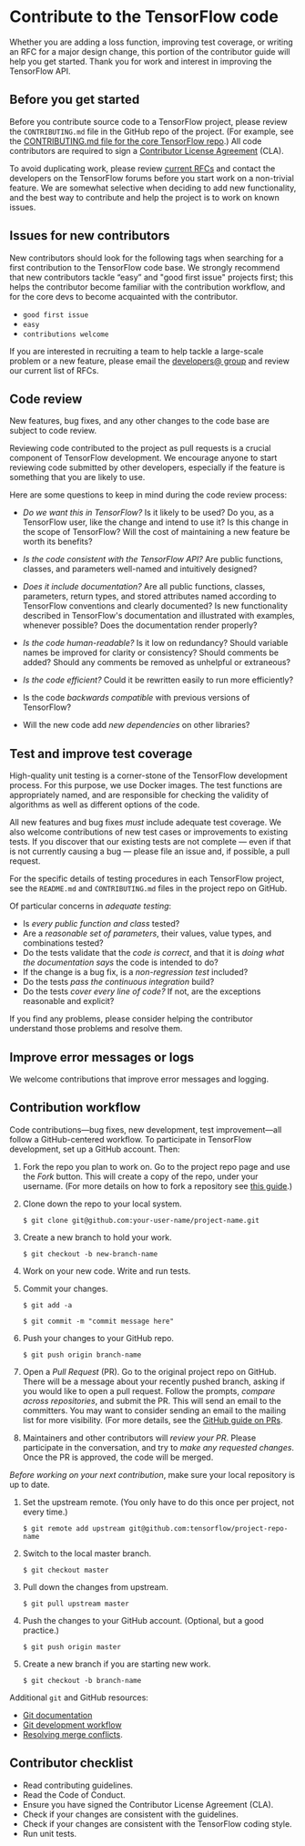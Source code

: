 # Contribute to the TensorFlow code

Whether you are adding a loss function, improving test coverage, or writing an RFC for a major design change, this portion of the contributor guide will help you get started. Thank you for work and interest in improving the TensorFlow API.

## Before you get started

Before you contribute source code to a TensorFlow project, please review the `CONTRIBUTING.md` file in the GitHub repo of the project. (For example, see the
[CONTRIBUTING.md file for the core TensorFlow repo](https://github.com/tensorflow/tensorflow/blob/master/CONTRIBUTING.md).) All code contributors are required to sign a [Contributor License Agreement](https://cla.developers.google.com/clas) (CLA).

To avoid duplicating work, please review [current RFCs](https://github.com/tensorflow/community/tree/master/rfcs) and contact the developers on the TensorFlow forums before you start work on a non-trivial feature. We are somewhat selective when deciding to add new functionality, and the best way to contribute and help the project is to work on known issues. 

## Issues for new contributors

New contributors should look for the following tags when searching for a first contribution to the TensorFlow code base. We strongly recommend that new contributors tackle “easy” and "good first issue" projects first; this helps the contributor become familiar with the contribution workflow, and for the core devs to become acquainted with the contributor.

- `good first issue`
- `easy`
- `contributions welcome`

If you are interested in recruiting a team to help tackle a large-scale problem or a new feature, please email the [developers@ group](https://groups.google.com/a/tensorflow.org/forum/#!forum/developers) and review our current list of RFCs. 


## Code review

New features, bug fixes, and any other changes to the code base are subject to code review.

Reviewing code contributed to the project as pull requests is a crucial component of TensorFlow development. We encourage anyone to start reviewing code submitted by other developers, especially if the feature is something that you are likely to use.

Here are some questions to keep in mind during the code review process:

*   *Do we want this in TensorFlow?* Is it likely to be used? Do you, as a TensorFlow user, like the change and intend to use it? Is this change in the scope of TensorFlow? Will the cost of maintaining a new feature be worth its benefits?
*   *Is the code consistent with the TensorFlow API?* Are public functions, classes, and parameters well-named and intuitively designed?
*   *Does it include documentation?* Are all public functions, classes, parameters, return types, and stored attributes named according to TensorFlow conventions and clearly documented? Is new functionality described in TensorFlow's documentation and illustrated with examples, whenever possible? Does the documentation render properly?

*   *Is the code human-readable?* Is it low on redundancy? Should variable names be improved for clarity or consistency? Should comments be added? Should any comments be removed as unhelpful or extraneous?
*   *Is the code efficient?* Could it be rewritten easily to run more efficiently?
*   Is the code *backwards compatible* with previous versions of TensorFlow?
*   Will the new code add *new dependencies* on other libraries?

## Test and improve test coverage

High-quality unit testing is a corner-stone of the TensorFlow development process. For this purpose, we use Docker images. The test functions are appropriately named, and are responsible for checking the validity of algorithms as well as different options of the code.

All new features and bug fixes *must* include adequate test coverage. We also welcome contributions of new test cases or improvements to existing tests. If you discover that our existing tests are not complete — even if that is not currently causing a bug — please file an issue and, if possible, a pull request.

For the specific details of testing procedures in each TensorFlow project, see the `README.md` and `CONTRIBUTING.md` files in the project repo on GitHub.

Of particular concerns in *adequate testing*:

*   Is *every public function and class* tested? 
*   Are a *reasonable set of parameters*, their values, value types, and combinations tested? 
*   Do the tests validate that the *code is correct*, and that it is *doing what the documentation says* the code is intended to do?
*   If the change is a bug fix, is a *non-regression test* included?
*   Do the tests *pass the continuous integration* build?
*   Do the tests *cover every line of code?* If not, are the exceptions reasonable and explicit?

If you find any problems, please consider helping the contributor understand those problems and resolve them. 


## Improve error messages or logs

We welcome contributions that improve error messages and logging. 


## Contribution workflow

Code contributions—bug fixes, new development, test improvement—all follow a GitHub-centered workflow. To participate in TensorFlow development, set up a GitHub account. Then:

1.  Fork the repo you plan to work on.
    Go to the project repo page and use the *Fork* button. This will create a copy of the
    repo, under your username. (For more details on how to fork a repository see
    [this guide](https://help.github.com/articles/fork-a-repo/).)

2.  Clone down the repo to your local system.

    `$ git clone git@github.com:your-user-name/project-name.git`

3.  Create a new branch to hold your work.

    `$ git checkout -b new-branch-name`

4.  Work on your new code. Write and run tests.

5.  Commit your changes.

    `$ git add -a`

    `$ git commit -m "commit message here"`

6.  Push your changes to your GitHub repo.

    `$ git push origin branch-name`

7.  Open a *Pull Request* (PR). Go to the original project repo on GitHub. There will be a message about your recently pushed branch, asking if you would like to open a pull request. Follow the prompts, *compare across repositories*, and submit the PR. This will send an email to the committers. You may want to consider sending an email to the mailing list for more visibility. (For more details, see the [GitHub guide on PRs](https://help.github.com/articles/creating-a-pull-request-from-a-fork). 

8.  Maintainers and other contributors will *review your PR*. Please participate in the conversation, and try to *make any requested changes*. Once the PR is approved, the code will be merged.

*Before working on your next contribution*, make sure your local repository is up to date.

1. Set the upstream remote. (You only have to do this once per project, not every time.)

    `$ git remote add upstream git@github.com:tensorflow/project-repo-name`

2. Switch to the local master branch.

    `$ git checkout master`

3. Pull down the changes from upstream.

    `$ git pull upstream master`

4. Push the changes to your GitHub account. (Optional, but a good practice.)

    `$ git push origin master`

5. Create a new branch if you are starting new work.

    `$ git checkout -b branch-name`

Additional `git` and GitHub resources:

*   [Git documentation](https://git-scm.com/documentation)
*   [Git development workflow](https://docs.scipy.org/doc/numpy/dev/gitwash/development_workflow.html)
*   [Resolving merge conflicts](https://help.github.com/articles/resolving-a-merge-conflict-using-the-command-line/).


## Contributor checklist

*   Read contributing guidelines.
*   Read the Code of Conduct.
*   Ensure you have signed the Contributor License Agreement (CLA).
*   Check if your changes are consistent with the guidelines.
*   Check if your changes are consistent with the TensorFlow coding style.
*   Run unit tests.
